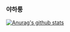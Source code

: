 ### 야하룽
[![Anurag's github stats](https://github-readme-stats.vercel.app/api?username=kimmoonkyung)](https://github.com/anuraghazra/github-readme-stats)
<!--
**kimmoonkyung/kimmoonkyung** is a ✨ _special_ ✨ repository because its `README.md` (this file) appears on your GitHub profile.

Here are some ideas to get you started:

- 🔭 I’m currently working on ...
- 🌱 I’m currently learning ...
- 👯 I’m looking to collaborate on ...
- 🤔 I’m looking for help with ...
- 💬 Ask me about ...
- 📫 How to reach me: ...
- 😄 Pronouns: ...
- ⚡ Fun fact: ...
-->
